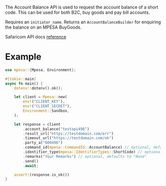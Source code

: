 The Account Balance API is used to request the account balance of a short code. This can be used for both B2C, buy goods and pay bill accounts.

Requires an `initiator_name`.
Returns an `AccountBalanceBuilder` for enquiring the balance on an MPESA BuyGoods.

Safaricom API docs [reference](https://developer.safaricom.co.ke/APIs/AccountBalance)

# Example
```rust
use mpesa::{Mpesa, Environment};

#[tokio::main]
async fn main() {
    dotenv::dotenv().ok();

    let client = Mpesa::new(
        env!("CLIENT_KEY"),
        env!("CLIENT_SECRET"),
        Environment::Sandbox,
    );

    let response = client
        .account_balance("testapi496")
        .result_url("https://testdomain.com/err")
        .timeout_url("https://testdomain.com/ok")
        .party_a("600496")
        .command_id(mpesa::CommandId::AccountBalance) // optional, defaults to `CommandId::AccountBalance`
        .identifier_type(mpesa::IdentifierTypes::ShortCode) // optional, defaults to `IdentifierTypes::ShortCode`
        .remarks("Your Remarks") // optional, defaults to "None"
        .send()
        .await;

    assert!(response.is_ok())
}
```
